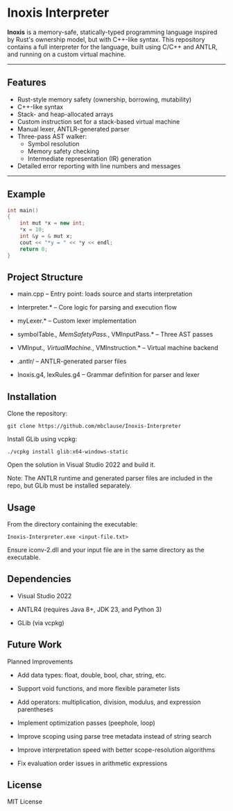 # Inoxis Interpreter

**Inoxis** is a memory-safe, statically-typed programming language inspired by Rust's ownership model, but with C++-like syntax. This repository contains a full interpreter for the language, built using C/C++ and ANTLR, and running on a custom virtual machine.

---

## Features

- Rust-style memory safety (ownership, borrowing, mutability)
- C++-like syntax
- Stack- and heap-allocated arrays
- Custom instruction set for a stack-based virtual machine
- Manual lexer, ANTLR-generated parser
- Three-pass AST walker:
  - Symbol resolution
  - Memory safety checking
  - Intermediate representation (IR) generation
- Detailed error reporting with line numbers and messages

---

## Example

```cpp
int main()
{
    int mut *x = new int;
    *x = 10;
    int &y = & mut x;
    cout << "*y = " << *y << endl;
    return 0;
}
```

## Project Structure

- main.cpp – Entry point: loads source and starts interpretation

- Interpreter.* – Core logic for parsing and execution flow

- myLexer.* – Custom lexer implementation

- symbolTable.*, MemSafetyPass.*, VMInputPass.* – Three AST passes

- VMInput.*, VirtualMachine.*, VMInstruction.* – Virtual machine backend

- .antlr/ – ANTLR-generated parser files

- Inoxis.g4, lexRules.g4 – Grammar definition for parser and lexer


## Installation

Clone the repository:

    git clone https://github.com/mbclause/Inoxis-Interpreter

Install GLib using vcpkg:

    ./vcpkg install glib:x64-windows-static

Open the solution in Visual Studio 2022 and build it.

Note: The ANTLR runtime and generated parser files are included in the repo, but GLib must be installed separately.

## Usage

From the directory containing the executable:

    Inoxis-Interpreter.exe <input-file.txt>

Ensure iconv-2.dll and your input file are in the same directory as the executable.

## Dependencies

- Visual Studio 2022

- ANTLR4 (requires Java 8+, JDK 23, and Python 3)

- GLib (via vcpkg)

## Future Work

Planned Improvements

- Add data types: float, double, bool, char, string, etc.

- Support void functions, and more flexible parameter lists

- Add operators: multiplication, division, modulus, and expression parentheses

- Implement optimization passes (peephole, loop)

- Improve scoping using parse tree metadata instead of string search

- Improve interpretation speed with better scope-resolution algorithms

- Fix evaluation order issues in arithmetic expressions

## License

MIT License
